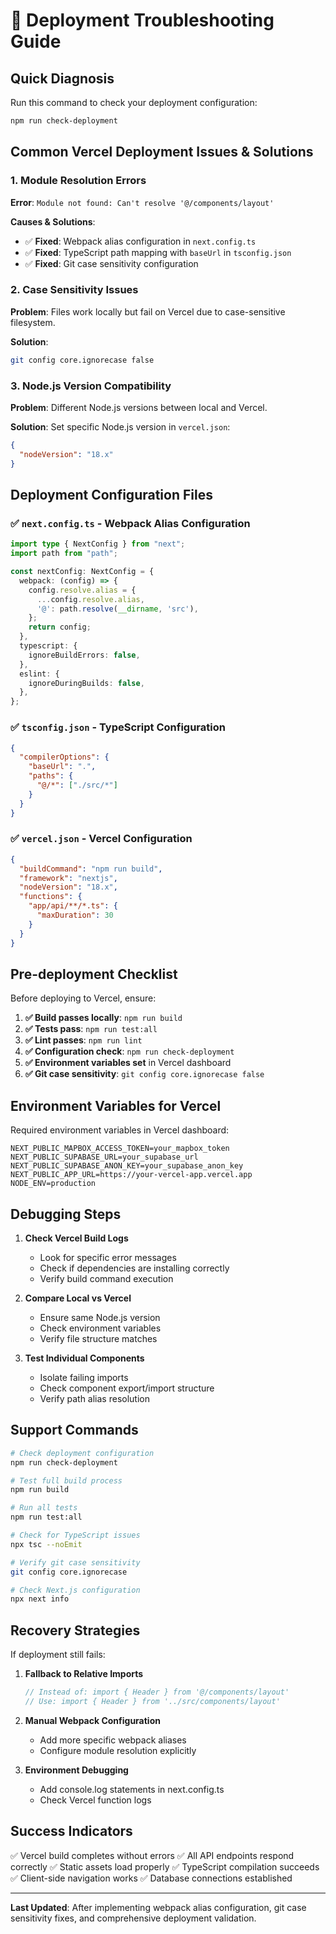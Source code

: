 # 🔧 Deployment Troubleshooting Guide

## Quick Diagnosis

Run this command to check your deployment configuration:
```bash
npm run check-deployment
```

## Common Vercel Deployment Issues & Solutions

### 1. Module Resolution Errors
**Error**: `Module not found: Can't resolve '@/components/layout'`

**Causes & Solutions**:
- ✅ **Fixed**: Webpack alias configuration in `next.config.ts`
- ✅ **Fixed**: TypeScript path mapping with `baseUrl` in `tsconfig.json`
- ✅ **Fixed**: Git case sensitivity configuration

### 2. Case Sensitivity Issues
**Problem**: Files work locally but fail on Vercel due to case-sensitive filesystem.

**Solution**: 
```bash
git config core.ignorecase false
```

### 3. Node.js Version Compatibility
**Problem**: Different Node.js versions between local and Vercel.

**Solution**: Set specific Node.js version in `vercel.json`:
```json
{
  "nodeVersion": "18.x"
}
```

## Deployment Configuration Files

### ✅ `next.config.ts` - Webpack Alias Configuration
```typescript
import type { NextConfig } from "next";
import path from "path";

const nextConfig: NextConfig = {
  webpack: (config) => {
    config.resolve.alias = {
      ...config.resolve.alias,
      '@': path.resolve(__dirname, 'src'),
    };
    return config;
  },
  typescript: {
    ignoreBuildErrors: false,
  },
  eslint: {
    ignoreDuringBuilds: false,
  },
};
```

### ✅ `tsconfig.json` - TypeScript Configuration
```json
{
  "compilerOptions": {
    "baseUrl": ".",
    "paths": {
      "@/*": ["./src/*"]
    }
  }
}
```

### ✅ `vercel.json` - Vercel Configuration
```json
{
  "buildCommand": "npm run build",
  "framework": "nextjs",
  "nodeVersion": "18.x",
  "functions": {
    "app/api/**/*.ts": {
      "maxDuration": 30
    }
  }
}
```

## Pre-deployment Checklist

Before deploying to Vercel, ensure:

1. **✅ Build passes locally**: `npm run build`
2. **✅ Tests pass**: `npm run test:all`
3. **✅ Lint passes**: `npm run lint`
4. **✅ Configuration check**: `npm run check-deployment`
5. **✅ Environment variables set** in Vercel dashboard
6. **✅ Git case sensitivity**: `git config core.ignorecase false`

## Environment Variables for Vercel

Required environment variables in Vercel dashboard:

```
NEXT_PUBLIC_MAPBOX_ACCESS_TOKEN=your_mapbox_token
NEXT_PUBLIC_SUPABASE_URL=your_supabase_url
NEXT_PUBLIC_SUPABASE_ANON_KEY=your_supabase_anon_key
NEXT_PUBLIC_APP_URL=https://your-vercel-app.vercel.app
NODE_ENV=production
```

## Debugging Steps

1. **Check Vercel Build Logs**
   - Look for specific error messages
   - Check if dependencies are installing correctly
   - Verify build command execution

2. **Compare Local vs Vercel**
   - Ensure same Node.js version
   - Check environment variables
   - Verify file structure matches

3. **Test Individual Components**
   - Isolate failing imports
   - Check component export/import structure
   - Verify path alias resolution

## Support Commands

```bash
# Check deployment configuration
npm run check-deployment

# Test full build process
npm run build

# Run all tests
npm run test:all

# Check for TypeScript issues
npx tsc --noEmit

# Verify git case sensitivity
git config core.ignorecase

# Check Next.js configuration
npx next info
```

## Recovery Strategies

If deployment still fails:

1. **Fallback to Relative Imports**
   ```typescript
   // Instead of: import { Header } from '@/components/layout'
   // Use: import { Header } from '../src/components/layout'
   ```

2. **Manual Webpack Configuration**
   - Add more specific webpack aliases
   - Configure module resolution explicitly

3. **Environment Debugging**
   - Add console.log statements in next.config.ts
   - Check Vercel function logs

## Success Indicators

✅ Vercel build completes without errors
✅ All API endpoints respond correctly
✅ Static assets load properly
✅ TypeScript compilation succeeds
✅ Client-side navigation works
✅ Database connections established

---

**Last Updated**: After implementing webpack alias configuration, git case sensitivity fixes, and comprehensive deployment validation.
